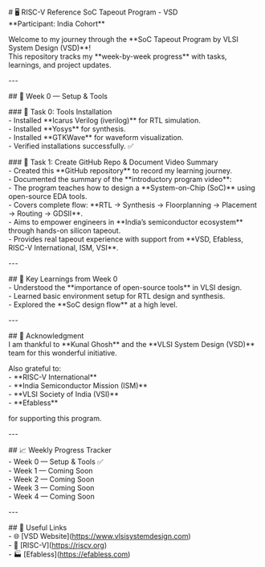 \# 🖥️ RISC-V Reference SoC Tapeout Program \- VSD    
\*\*Participant: India Cohort\*\*  

Welcome to my journey through the \*\*SoC Tapeout Program by VLSI System Design (VSD)\*\*\!    
This repository tracks my \*\*week-by-week progress\*\* with tasks, learnings, and project updates.  

\---

\#\# 📅 Week 0 — Setup & Tools  

\#\#\# 📌 Task 0: Tools Installation    
\- Installed \*\*Icarus Verilog (iverilog)\*\* for RTL simulation.    
\- Installed \*\*Yosys\*\* for synthesis.    
\- Installed \*\*GTKWave\*\* for waveform visualization.    
\- Verified installations successfully. ✅  

\#\#\# 📌 Task 1: Create GitHub Repo & Document Video Summary    
\- Created this \*\*GitHub repository\*\* to record my learning journey.    
\- Documented the summary of the \*\*introductory program video\*\*:    
  \- The program teaches how to design a \*\*System-on-Chip (SoC)\*\* using open-source EDA tools.    
  \- Covers complete flow: \*\*RTL → Synthesis → Floorplanning → Placement → Routing → GDSII\*\*.    
  \- Aims to empower engineers in \*\*India’s semiconductor ecosystem\*\* through hands-on silicon tapeout.    
  \- Provides real tapeout experience with support from \*\*VSD, Efabless, RISC-V International, ISM, VSI\*\*.  

\---

\#\# 🌟 Key Learnings from Week 0    
\- Understood the \*\*importance of open-source tools\*\* in VLSI design.    
\- Learned basic environment setup for RTL design and synthesis.    
\- Explored the \*\*SoC design flow\*\* at a high level.  

\---

\#\# 🙏 Acknowledgment    
I am thankful to \*\*Kunal Ghosh\*\* and the \*\*VLSI System Design (VSD)\*\* team for this wonderful initiative.  

Also grateful to:    
\- \*\*RISC-V International\*\*    
\- \*\*India Semiconductor Mission (ISM)\*\*    
\- \*\*VLSI Society of India (VSI)\*\*    
\- \*\*Efabless\*\*  

for supporting this program.  

\---

\#\# 📈 Weekly Progress Tracker    
\-  Week 0 — Setup & Tools  ✅  
\-  Week 1 — Coming Soon   
\-  Week 2 — Coming Soon   
\-  Week 3 — Coming Soon  
\-  Week 4 — Coming Soon

\---

\#\# 🔗 Useful Links    
\- 🌐 \[VSD Website\](https://www.vlsisystemdesign.com)    
\- 🔗 \[RISC-V\](https://riscv.org)    
\- 🏭 \[Efabless\](https://efabless.com)  

